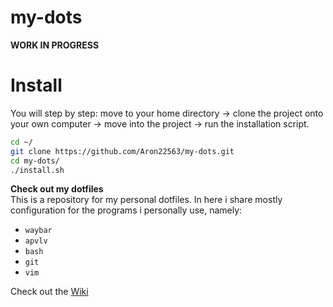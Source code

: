# my-dots
**WORK IN PROGRESS**

# Install
You will step by step: 
move to your home directory -> clone the project onto your own computer -> move into the project -> run the installation script.
```bash
cd ~/
git clone https://github.com/Aron22563/my-dots.git
cd my-dots/
./install.sh
```

**Check out my dotfiles** <br>
This is a repository for my personal dotfiles. In here i share mostly configuration for the programs i personally use, namely: 
- `waybar`
- `apvlv`
- `bash`
- `git`
- `vim`

Check out the [Wiki](https://github.com/Aron22563/my-dots/wiki)
